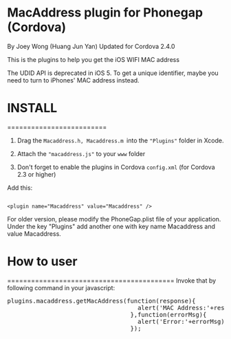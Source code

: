<h1>MacAddress plugin for Phonegap (Cordova) </h1>
<p>By Joey Wong (Huang Jun Yan) Updated for Cordova 2.4.0</p>


This is the plugins to help you get the iOS WIFI MAC address 

The UDID API is deprecated in iOS 5. To get a unique identifier, maybe you need to turn to iPhones' MAC address instead.


<h1>INSTALL</h1>
=========================

1. Drag the <code>Macaddress.h, Macaddress.m </code>into the <code>"Plugins"</code> folder in Xcode.

2. Attach the <code>"macaddress.js"</code> to your <code>www</code> folder

3. Don't forget to enable the plugins in Cordova <code>config.xml</code> (for Cordova 2.3 or higher)

Add this:

<code>
&lt;plugin name="Macaddress" value="Macaddress" /&gt; 
</code>

For older version, please modify the PhoneGap.plist file of your application. Under the key "Plugins" add another one with key name
Macaddress and value Macaddress. 

<h1> How to user</h1>
==========================================
Invoke that by following command in your javascript:

<pre>
plugins.macaddress.getMacAddress(function(response){
                                    alert('MAC Address:'+response);
                                  },function(errorMsg){
                                    alert('Error:'+errorMsg);
                                  });
</pre>
